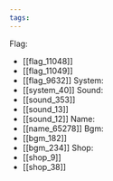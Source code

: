 ```yaml
---
tags:
---
```

Flag:
- [[flag_11048]]
- [[flag_11049]]
- [[flag_9632]]
System:
- [[system_40]]
Sound:
- [[sound_353]]
- [[sound_13]]
- [[sound_12]]
Name:
- [[name_65278]]
Bgm:
- [[bgm_182]]
- [[bgm_234]]
Shop:
- [[shop_9]]
- [[shop_38]]
